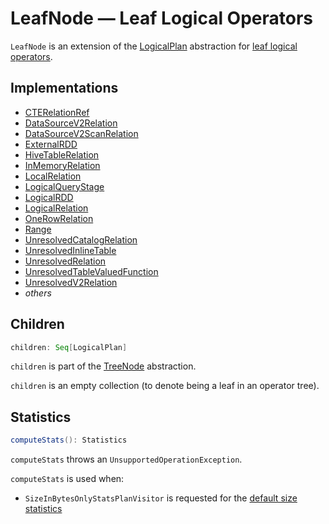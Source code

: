 # LeafNode &mdash; Leaf Logical Operators

`LeafNode` is an extension of the [LogicalPlan](LogicalPlan.md) abstraction for [leaf logical operators](#implementations).

## Implementations

* [CTERelationRef](CTERelationRef.md)
* [DataSourceV2Relation](DataSourceV2Relation.md)
* [DataSourceV2ScanRelation](DataSourceV2ScanRelation.md)
* [ExternalRDD](ExternalRDD.md)
* [HiveTableRelation](../hive/HiveTableRelation.md)
* [InMemoryRelation](InMemoryRelation.md)
* [LocalRelation](LocalRelation.md)
* [LogicalQueryStage](../adaptive-query-execution/LogicalQueryStage.md)
* [LogicalRDD](LogicalRDD.md)
* [LogicalRelation](LogicalRelation.md)
* [OneRowRelation](OneRowRelation.md)
* [Range](Range.md)
* [UnresolvedCatalogRelation](UnresolvedCatalogRelation.md)
* [UnresolvedInlineTable](UnresolvedInlineTable.md)
* [UnresolvedRelation](UnresolvedRelation.md)
* [UnresolvedTableValuedFunction](UnresolvedTableValuedFunction.md)
* [UnresolvedV2Relation](UnresolvedV2Relation.md)
* _others_

## <span id="children"> Children

```scala
children: Seq[LogicalPlan]
```

`children` is part of the [TreeNode](../catalyst/TreeNode.md#children) abstraction.

`children` is an empty collection (to denote being a leaf in an operator tree).

## <span id="computeStats"> Statistics

```scala
computeStats(): Statistics
```

`computeStats` throws an `UnsupportedOperationException`.

`computeStats` is used when:

* `SizeInBytesOnlyStatsPlanVisitor` is requested for the [default size statistics](SizeInBytesOnlyStatsPlanVisitor.md#default)
